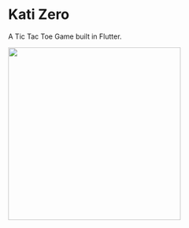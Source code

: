 # Kati Zero

A Tic Tac Toe Game built in Flutter.


<img src="yourhttps://user-images.githubusercontent.com/95017090/159130203-4c925904-79e9-4ec5-ab22-6aaad0e0d9a8.png" width="350">
